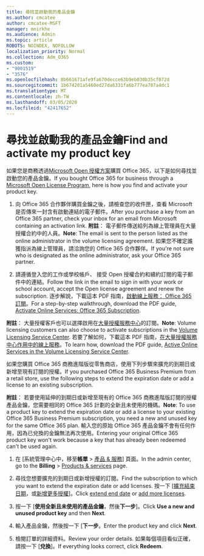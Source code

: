 ```yaml
---
title: 尋找並啟動我的產品金鑰
ms.author: cmcatee
author: cmcatee-MSFT
manager: mnirkhe
ms.audience: Admin
ms.topic: article
ROBOTS: NOINDEX, NOFOLLOW
localization_priority: Normal
ms.collection: Adm_O365
ms.custom:
- "9001519"
- "3576"
ms.openlocfilehash: 8b661671afe9fa670decce63b9eb030b35cf072d
ms.sourcegitcommit: 1b674201a5460ed27da6331fa6b777ea787a4dc1
ms.translationtype: MT
ms.contentlocale: zh-TW
ms.lasthandoff: 03/05/2020
ms.locfileid: "42417652"
---
```

# <a name="find-and-activate-my-product-key"></a><span data-ttu-id="fe8e6-102">尋找並啟動我的產品金鑰</span><span class="sxs-lookup"><span data-stu-id="fe8e6-102">Find and activate my product key</span></span>

<span data-ttu-id="fe8e6-103">如果您是商務透過[Microsoft Open 授權方案](https://go.microsoft.com/fwlink/p/?LinkID=613298)購買 Office 365，以下是如何尋找並啟動您的產品金鑰。</span><span class="sxs-lookup"><span data-stu-id="fe8e6-103">If you bought Office 365 for business through a [Microsoft Open License Program](https://go.microsoft.com/fwlink/p/?LinkID=613298), here is how you find and activate your product key.</span></span>

1. <span data-ttu-id="fe8e6-104">向 Office 365 合作夥伴購買金鑰之後，請檢查您的收件匣，查看 Microsoft 是否傳來一封含有啟動連結的電子郵件。</span><span class="sxs-lookup"><span data-stu-id="fe8e6-104">After you purchase a key from an Office 365 partner, check your inbox for an email from Microsoft containing an activation link.</span></span>  <span data-ttu-id="fe8e6-105">**附註**： 電子郵件傳送給列為線上管理員在大量授權合約中的人員。</span><span class="sxs-lookup"><span data-stu-id="fe8e6-105">**Note**: The email is sent to the person listed as the online administrator in the volume licensing agreement.</span></span>  <span data-ttu-id="fe8e6-106">如果您不確定誰獲指派為線上管理員，請洽詢您的 Office 365 合作夥伴。</span><span class="sxs-lookup"><span data-stu-id="fe8e6-106">If you're not sure who is designated as the online administrator, ask your Office 365 partner.</span></span>

2. <span data-ttu-id="fe8e6-107">請遵循登入您的工作或學校帳戶、 接受 Open 授權合約和續約訂閱的電子郵件中的連結。</span><span class="sxs-lookup"><span data-stu-id="fe8e6-107">Follow the link in the email to sign in with your work or school account, accept the Open license agreement and renew the subscription.</span></span>  <span data-ttu-id="fe8e6-108">逐步解說，下載這本 PDF 指南，[啟動線上服務： Office 365 訂閱](https://go.microsoft.com/fwlink/p/?LinkId=618100)。</span><span class="sxs-lookup"><span data-stu-id="fe8e6-108">For a step-by-step walkthrough, download the PDF guide, [Activate Online Services: Office 365 Subscription](https://go.microsoft.com/fwlink/p/?LinkId=618100).</span></span> 

<span data-ttu-id="fe8e6-109">**附註**： 大量授權客戶也可以選擇啟用在[大量授權服務中心](https://go.microsoft.com/fwlink/p/?LinkID=282016)的訂閱。</span><span class="sxs-lookup"><span data-stu-id="fe8e6-109">**Note**: Volume licensing customers can also choose to activate subscriptions in the [Volume Licensing Service Center](https://go.microsoft.com/fwlink/p/?LinkID=282016).</span></span>  <span data-ttu-id="fe8e6-110">若要了解如何，下載這本 PDF 指南，[在大量授權服務中心作用中的線上服務](https://go.microsoft.com/fwlink/p/?LinkId=618096)。</span><span class="sxs-lookup"><span data-stu-id="fe8e6-110">To learn how, download the PDF guide, [Active Online Services in the Volume Licensing Service Center](https://go.microsoft.com/fwlink/p/?LinkId=618096).</span></span>

<span data-ttu-id="fe8e6-111">如果您購買 Office 365 商務進階版從零售商店，使用下列步驟來擴充的到期日或新增至現有訂閱的授權。</span><span class="sxs-lookup"><span data-stu-id="fe8e6-111">If you purchased Office 365 Business Premium from a retail store, use the following steps to extend the expiration date or add a license to an existing subscription.</span></span>

<span data-ttu-id="fe8e6-112">**附註**： 若要使用延伸的到期日或新增至現有的 Office 365 商務進階版訂閱的授權產品金鑰，您需要相同的 Office 365 計劃的全新且未使用的機碼。</span><span class="sxs-lookup"><span data-stu-id="fe8e6-112">**Note**: To use a product key to extend the expiration date or add a license to your existing Office 365 Business Premium subscription, you need a new and unused key for the same Office 365 plan.</span></span>  <span data-ttu-id="fe8e6-113">輸入您的原始 Office 365 產品金鑰不會有任何作用，因為已兌換的金鑰無法再次使用。</span><span class="sxs-lookup"><span data-stu-id="fe8e6-113">Entering your original Office 365 product key won't work because a key that has already been redeemed can't be used again.</span></span>

1. <span data-ttu-id="fe8e6-114">在 [系統管理中心中，移至**帳單** > [產品 & 服務](https://go.microsoft.com/fwlink/p/?linkid=842054)] 頁面。</span><span class="sxs-lookup"><span data-stu-id="fe8e6-114">In the admin center, go to the **Billing** > [Products & services](https://go.microsoft.com/fwlink/p/?linkid=842054) page.</span></span>

2. <span data-ttu-id="fe8e6-115">尋找您想要擴充的到期日或新增授權的訂閱。</span><span class="sxs-lookup"><span data-stu-id="fe8e6-115">Find the subscription to which you want to extend the expiration date or add licenses.</span></span>  <span data-ttu-id="fe8e6-116">按一下 [[擴充結束日期](https://go.microsoft.com/fwlink/p/?linkid=842054)，或[新增更多授權](https://go.microsoft.com/fwlink/p/?linkid=842054)]。</span><span class="sxs-lookup"><span data-stu-id="fe8e6-116">Click [extend end date](https://go.microsoft.com/fwlink/p/?linkid=842054) or [add more licenses](https://go.microsoft.com/fwlink/p/?linkid=842054).</span></span>

3. <span data-ttu-id="fe8e6-117">按一下 [**使用全新且未使用的產品金鑰**，然後**下一步**]。</span><span class="sxs-lookup"><span data-stu-id="fe8e6-117">Click **Use a new and unused product key** and then **Next**.</span></span>

4. <span data-ttu-id="fe8e6-118">輸入產品金鑰，然後按一下 [**下一步**。</span><span class="sxs-lookup"><span data-stu-id="fe8e6-118">Enter the product key and click **Next**.</span></span>

5. <span data-ttu-id="fe8e6-119">檢閱訂單的詳細資料。</span><span class="sxs-lookup"><span data-stu-id="fe8e6-119">Review your order details.</span></span>  <span data-ttu-id="fe8e6-120">如果每個項目看似正確，請按一下 [**兌換**]。</span><span class="sxs-lookup"><span data-stu-id="fe8e6-120">If everything looks correct, click **Redeem**.</span></span>
